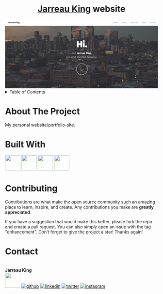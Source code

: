 <div align="center">
  <h1> <a href="https://jarreauking.com/">Jarreau King</a> website</h1>
  <img src="https://raw.githubusercontent.com/JarreauKing/Portfolio/main/sampleimg.jpg">
</div>

<!-- TABLE OF CONTENTS -->
<details>
  <summary>Table of Contents</summary>
  <ol>
    <li>
      <a href="#about-the-project">About The Project</a>
      <ul>
        <li><a href="#built-with">Built With</a></li>
      </ul>
    </li>
    <li><a href="#contributing">Contributing</a></li>
    <li><a href="#contact">Contact</a></li>
  </ol>
</details>

# About The Project
My personal website/portfolio-site. 

# Built With 
<img src="https://img.icons8.com/color/512/html-5.png" width="50" height="50"> <img src="https://img.icons8.com/color/512/css3.png" width="50" height="50"> <img src="https://img.icons8.com/color/512/javascript.png" width="50" height="50"> <img src="https://img.icons8.com/color/512/sass.png" width="50" height="50">

# Contributing 
Contributions are what make the open source community such an amazing place to learn, inspire, and create. Any contributions you make are **greatly appreciated**.

If you have a suggestion that would make this better, please fork the repo and create a pull request. You can also simply open an issue with the tag "enhancement".
Don't forget to give the project a star! Thanks again!

# Contact 
<br>
<b>Jarreau King</b> 
<br>
<a href="mailto:king.jarreau@gmail.com"><img src="https://img.icons8.com/color/512/circled-envelope.png" width="50" height="50"></a>
<a href="https://github.com/JarreauKing" target="_blank"><img src="https://img.icons8.com/color/512/github.png" alt="github" width="50" height="50"></a>
<a href="https://www.linkedin.com/in/jarreauking/" target="_blank"><img src="https://img.icons8.com/color/512/linkedin-circled.png" alt="linkedin" width="50" height="50"></a>
<a href="https://twitter.com/JarreauKing" target="_blank"><img src="https://img.icons8.com/color/512/twitter-circled.png" alt="twitter" width="50" height="50"></a>
<a href="https://www.instagram.com/jarreau.king/" target="_blank"><img src="https://img.icons8.com/ultraviolet/512/instagram-new.png" alt="instagram" width="50" height="50"></a>



